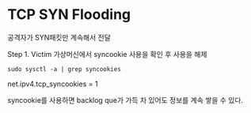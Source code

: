 
# TCP SYN Flooding

공격자가 SYN패킷만 계속해서 전달


Step 1. Victim 가상머신에서 syncookie 사용을 확인 후 사용을 해제

`sudo sysctl -a | grep syncookies`

net.ipv4.tcp_syncookies = 1

syncookie를 사용하면 backlog que가 가득 차 있어도 정보를 계속 쌓을 수 있다.